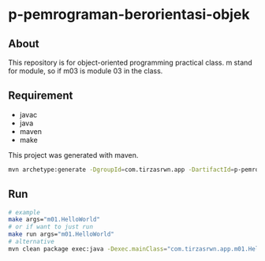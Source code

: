 # p-pemrograman-berorientasi-objek

## About

This repository is for object-oriented programming practical class. m stand for module, so if m03 is module 03 in the class.

## Requirement

- javac
- java
- maven
- make

This project was generated with maven.

```sh
mvn archetype:generate -DgroupId=com.tirzasrwn.app -DartifactId=p-pemrograman-berorientasi-objek -DarchetypeArtifactId=maven-archetype-quickstart -DarchetypeVersion=1.4 -DinteractiveMode=false
```

## Run

```sh
# example
make args="m01.HelloWorld"
# or if want to just run
make run args="m01.HelloWorld"
# alternative
mvn clean package exec:java -Dexec.mainClass="com.tirzasrwn.app.m01.HelloWorld"
```
